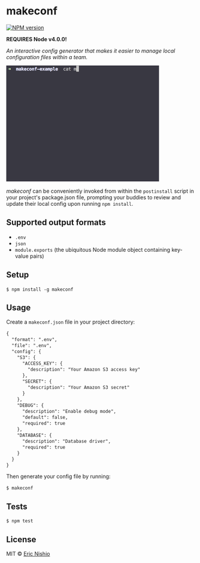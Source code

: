 makeconf
========

[![NPM version][npm-image]][npm-url]

**REQUIRES Node v4.0.0!**

*An interactive config generator that makes it easier to manage local
configuration files within a team.*

![makeconf][gif]

*makeconf* can be conveniently invoked from within the `postinstall` script
in your project's package.json file, prompting your buddies to review and update
their local config upon running `npm install`.

## Supported output formats

- `.env`
- `json`
- `module.exports` (the ubiquitous Node module object containing key-value pairs)

## Setup

```
$ npm install -g makeconf
```

## Usage

Create a `makeconf.json` file in your project directory:

```
{
  "format": ".env",
  "file": ".env",
  "config": {
    "S3": {
      "ACCESS_KEY": {
        "description": "Your Amazon S3 access key"
      },
      "SECRET": {
        "description": "Your Amazon S3 secret"
      }
    },
    "DEBUG": {
      "description": "Enable debug mode",
      "default": false,
      "required": true
    },
    "DATABASE": {
      "description": "Database driver",
      "required": true
    }
  }
}
```

Then generate your config file by running:

```
$ makeconf
```

## Tests

```
$ npm test
```

## License

MIT © [Eric Nishio](http://ericnish.io)

[npm-url]: https://npmjs.org/package/makeconf
[npm-image]: https://img.shields.io/npm/v/makeconf.svg?style=flat-square
[gif]: /doc/demo.gif
